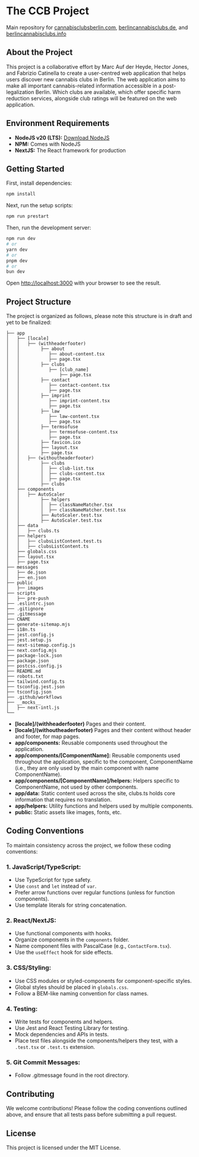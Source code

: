 # The CCB Project

Main repository for [cannabisclubsberlin.com](https://cannabisclubsberlin.com), [berlincannabisclubs.de](https://berlincannabisclubs.de), and [berlincannabisclubs.info](https://berlincannabisclubs.info)

## About the Project

This project is a collaborative effort by Marc Auf der Heyde, Hector Jones, and Fabrizio Catinella to create a user-centred web application that helps users discover new cannabis clubs in Berlin. The web application aims to make all important cannabis-related information accessible in a post-legalization Berlin. Which clubs are available, which offer specific harm reduction services, alongside club ratings will be featured on the web application.

## Environment Requirements

- **NodeJS v20 (LTS):** [Download NodeJS](https://nodejs.org/en)
- **NPM:** Comes with NodeJS
- **NextJS:** The React framework for production

## Getting Started

First, install dependencies:

```bash
npm install
```

Next, run the setup scripts:

```bash
npm run prestart
```

Then, run the development server:

```bash
npm run dev
# or
yarn dev
# or
pnpm dev
# or
bun dev
```

Open [http://localhost:3000](http://localhost:3000) with your browser to see the result.

## Project Structure

The project is organized as follows, please note this structure is in draft and yet to be finalized:

```plaintext
├── app
│   ├── [locale]
│   │   ├── (withheaderfooter)
│   │        ├── about
│   │           ├── about-content.tsx
│   │           ├── page.tsx
│   │        ├── clubs
│   │           ├── [club_name]
│   │               ├── page.tsx
│   │        ├── contact
│   │           ├── contact-content.tsx
│   │           ├── page.tsx
│   │        ├── imprint
│   │           ├── imprint-content.tsx
│   │           ├── page.tsx
│   │        ├── law
│   │           ├── law-content.tsx
│   │           ├── page.tsx
│   │        ├── termsofuse
│   │           ├── termsofuse-content.tsx
│   │           ├── page.tsx
│   │        ├── favicon.ico
│   │        ├── layout.tsx
│   │        ├── page.tsx
│   │   ├── (withoutheaderfooter)
│   │        ├── clubs
│   │        │  ├── club-list.tsx
│   │        │  ├── clubs-content.tsx
│   │        │  ├── page.tsx
│   │        ├── clubs
│   ├── components
│   │   ├── AutoScaler
│   │        ├── helpers
│   │        │  ├── classNameMatcher.tsx
│   │        │  ├── classNameMatcher.test.tsx
│   │        ├── AutoScaler.test.tsx
│   │        ├── AutoScaler.test.tsx
│   ├── data
│   │   ├── clubs.ts
│   ├── helpers
│   │   ├── clubsListContent.test.ts
│   │   ├── clubsListContent.ts
│   ├── globals.css
│   ├── layout.tsx
│   ├── page.tsx
├── messages
│   ├── de.json
│   ├── en.json
├── public
│   ├── images
├── scripts
│   ├── pre-push
├── .eslintrc.json
├── .gitignore
├── .gitmessage
├── CNAME
├── generate-sitemap.mjs
├── i18n.ts
├── jest.config.js
├── jest.setup.js
├── next-sitemap.config.js
├── next.config.mjs
├── package-lock.json
├── package.json
├── postcss.config.js
├── README.md
├── robots.txt
├── tailwind.config.ts
├── tsconfig.jest.json
├── tsconfig.json
├── .github/workflows
├── __mocks__
│   ├── next-intl.js
└── 
```

- **[locale]/(withheaderfooter)** Pages and their content.
- **[locale]/(withoutheaderfooter)** Pages and their content without header and footer, for map pages.
- **app/components:** Reusable components used throughout the application.
- **app/components/[ComponentName]:** Reusable components used throughout the application, specific to the component, ComponentName (i.e., they are only used by the main component with name ComponentName).
- **app/components/[ComponentName]/helpers:** Helpers specific to ComponentName, not used by other components.
- **app/data:** Static content used across the site, clubs.ts holds core information that requires no translation.
- **app/helpers:** Utility functions and helpers used by multiple components.
- **public:** Static assets like images, fonts, etc.

## Coding Conventions

To maintain consistency across the project, we follow these coding conventions:

### 1. **JavaScript/TypeScript:**
   - Use TypeScript for type safety.
   - Use `const` and `let` instead of `var`.
   - Prefer arrow functions over regular functions (unless for function components).
   - Use template literals for string concatenation.

### 2. **React/NextJS:**
   - Use functional components with hooks.
   - Organize components in the `components` folder.
   - Name component files with PascalCase (e.g., `ContactForm.tsx`).
   - Use the `useEffect` hook for side effects.

### 3. **CSS/Styling:**
   - Use CSS modules or styled-components for component-specific styles.
   - Global styles should be placed in `globals.css`.
   - Follow a BEM-like naming convention for class names.

### 4. **Testing:**
   - Write tests for components and helpers.
   - Use Jest and React Testing Library for testing.
   - Mock dependencies and APIs in tests.
   - Place test files alongside the components/helpers they test, with a `.test.tsx` or `.test.ts` extension.

### 5. **Git Commit Messages:**
- Follow .gitmessage found in the root directory.

## Contributing

We welcome contributions! Please follow the coding conventions outlined above, and ensure that all tests pass before submitting a pull request.

## License

This project is licensed under the MIT License.